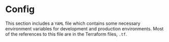 # Config

This section includes a `YAML` file which contains some necessary environment variables for development and production environments.
Most of the references to this file are in the Terraform files, `.tf`.
